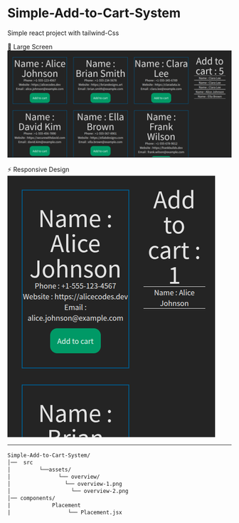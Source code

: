 # Simple-Add-to-Cart-System
Simple react project with tailwind-Css 

🌟 Large Screen  
![Overview](./src/assets/overview/overview-1.png)

⚡ Responsive Design  
![Overview](./src/assets/overview/overview-2.png)

---
```
Simple-Add-to-Cart-System/
│──  src
│         └──assets/
│               └── overview/
│                 └── overview-1.png
│                   └── overview-2.png  
│── components/  
|             Placement              
|                  └── Placement.jsx
 
```
